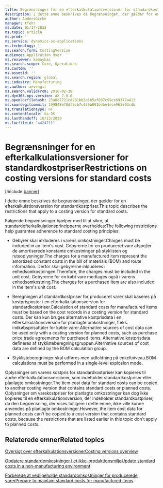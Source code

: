 ```yaml
---
title: Begrænsninger for en efterkalkulationsversioner for standardkostpriser
description: I dette emne beskrives de begrænsninger, der gælder for en efterkalkulationsversion for standardkostpriser.
author: AndersGirke
manager: tfehr
ms.date: 01/17/2018
ms.topic: article
ms.prod: ''
ms.service: dynamics-ax-applications
ms.technology: ''
ms.search.form: CostingVersion
audience: Application User
ms.reviewer: kamaybac
ms.search.scope: Core, Operations
ms.custom: ''
ms.assetid: ''
ms.search.region: global
ms.industry: Manufacturing
ms.author: aevengir
ms.search.validFrom: 2016-02-28
ms.dyn365.ops.version: AX 7.0.0
ms.openlocfilehash: 2348d7721cd281bb2a1b5af007c98ce69377a412
ms.sourcegitcommit: 199848e78df5cb7c439b001bdbe1ece963593cdb
ms.translationtype: HT
ms.contentlocale: da-DK
ms.lasthandoff: 10/13/2020
ms.locfileid: "4424711"
---
```

#  <a name="restrictions-on-costing-versions-for-standard-costs"></a><span data-ttu-id="6ca6c-103">Begrænsninger for en efterkalkulationsversioner for standardkostpriser</span><span class="sxs-lookup"><span data-stu-id="6ca6c-103">Restrictions on costing versions for standard costs</span></span>

[!include [banner](../includes/banner.md)]

<span data-ttu-id="6ca6c-104">I dette emne beskrives de begrænsninger, der gælder for en efterkalkulationsversion for standardkostpriser.</span><span class="sxs-lookup"><span data-stu-id="6ca6c-104">This topic describes the restrictions that apply to a costing version for standard costs.</span></span> 

<span data-ttu-id="6ca6c-105">Følgende begrænsninger hjælper med til at sikre, at standardefterkalkulationsprincipperne overholdes:</span><span class="sxs-lookup"><span data-stu-id="6ca6c-105">The following restrictions help guarantee adherence to standard costing principles:</span></span>

-  <span data-ttu-id="6ca6c-106">Gebyrer skal inkluderes i varens omkostninger.</span><span class="sxs-lookup"><span data-stu-id="6ca6c-106">Charges must be included in an item's cost.</span></span> <span data-ttu-id="6ca6c-107">Gebyrerne for en produceret vare afspejler de amortiserede konstante omkostninger på styklisten og ruteoplysninger.</span><span class="sxs-lookup"><span data-stu-id="6ca6c-107">The charges for a manufactured item represent the amortized constant costs in the bill of materials (BOM) and route information.</span></span> <span data-ttu-id="6ca6c-108">Derfor skal gebyrerne inkluderes i enhedsomkostningen.</span><span class="sxs-lookup"><span data-stu-id="6ca6c-108">Therefore, the charges must be included in the unit cost.</span></span> <span data-ttu-id="6ca6c-109">Gebyrerne for en købt vare medtages også i varens enhedsomkostning.</span><span class="sxs-lookup"><span data-stu-id="6ca6c-109">The charges for a purchased item are also included in the item's unit cost.</span></span>

-  <span data-ttu-id="6ca6c-110">Beregningen af standardkostpriser for produceret varer skal baseres på kostprisposter i en efterkalkulationsversion for standardkostpriser.</span><span class="sxs-lookup"><span data-stu-id="6ca6c-110">Calculation of standard costs for manufactured items must be based on the cost records in a costing version for standard costs.</span></span> <span data-ttu-id="6ca6c-111">Der kan kun bruges alternative kostprisdata i en efterkalkulationsversion for planlagte omkostninger, f.eks. indkøbsprisaftaler for købte varer.</span><span class="sxs-lookup"><span data-stu-id="6ca6c-111">Alternative sources of cost data can be used only with a costing version for planned costs, such as purchase price trade agreements for purchased items.</span></span> <span data-ttu-id="6ca6c-112">Alternative kostprisdata defineres af styklisteberegningsgruppen.</span><span class="sxs-lookup"><span data-stu-id="6ca6c-112">Alternative sources of cost data are defined by the BOM calculation group.</span></span>

-  <span data-ttu-id="6ca6c-113">Styklisteberegninger skal udføres med udfoldning på enkeltniveau.</span><span class="sxs-lookup"><span data-stu-id="6ca6c-113">BOM calculations must be performed in a single-level explosion mode.</span></span>

<span data-ttu-id="6ca6c-114">Oplysninger om varens kostpris for standardkostpriser kan kopieres til andre efterkalkulationsversioner, som indeholder standardkostpriser eller planlagte omkostninger.</span><span class="sxs-lookup"><span data-stu-id="6ca6c-114">The item cost data for standard costs can be copied to another costing version that contains standard costs or planned costs.</span></span> <span data-ttu-id="6ca6c-115">Oplysninger om varekostpriser for planlagte omkostninger kan dog ikke kopieres til en efterkalkulationsversion, der indeholder standardkostpriser, da den begrænsning, der vises tidligere i dette emne, ikke ville kunne anvendes på planlagte omkostninger.</span><span class="sxs-lookup"><span data-stu-id="6ca6c-115">However, the item cost data for planned costs can't be copied to a cost version that contains standard costs, because the restrictions that are listed earlier in this topic don't apply to planned costs.</span></span>

<a name="related-topics"></a><span data-ttu-id="6ca6c-116">Relaterede emner</span><span class="sxs-lookup"><span data-stu-id="6ca6c-116">Related topics</span></span>
--------

[<span data-ttu-id="6ca6c-117">Oversigt over efterkalkulationsversioner</span><span class="sxs-lookup"><span data-stu-id="6ca6c-117">Costing versions overview</span></span>](costing-versions.md)

[<span data-ttu-id="6ca6c-118">Opdatere standardomkostninger i et ikke-produktionsmiljø</span><span class="sxs-lookup"><span data-stu-id="6ca6c-118">Update standard costs in a non-manufacturing environment</span></span>](update-standard-costs-non-manufacturing-environment.md)

[<span data-ttu-id="6ca6c-119">Forberede at vedligeholde standardomkostninger for producerede varer</span><span class="sxs-lookup"><span data-stu-id="6ca6c-119">Prepare to maintain standard costs for manufactured items</span></span>](update-standard-costs-manufacturing-environment.md)

